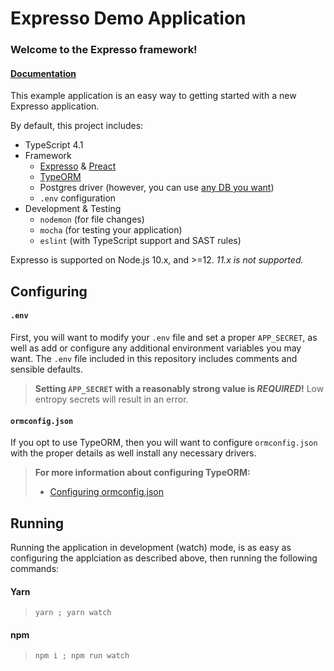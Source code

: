 # Expresso Demo Application

### Welcome to the Expresso framework!

#### [Documentation](https://expresso.evan.guru/)

This example application is an easy way to getting started with a new Expresso application.

By default, this project includes:
  * TypeScript 4.1
  * Framework
    * [Expresso](https://gitlab.com/Evan_Darwin/expresso) & [Preact](https://preactjs.com/)
    * [TypeORM](https://typeorm.io/)
    * Postgres driver (however, you can use [any DB you want](https://github.com/typeorm/typeorm/blob/master/docs/connection-options.md))
    * `.env` configuration
  * Development & Testing
    * `nodemon` (for file changes)
    * `mocha` (for testing your application)
    * `eslint` (with TypeScript support and SAST rules)

Expresso is supported on Node.js 10.x, and >=12. _11.x is not supported._

## Configuring

#### `.env`
First, you will want to modify your `.env` file and set a proper `APP_SECRET`, as well
as add or configure any additional environment variables you may want. The `.env` file included in this repository includes comments and sensible defaults.

> **Setting `APP_SECRET` with a reasonably strong value is _REQUIRED_!**
> Low entropy secrets will result in an error.

#### `ormconfig.json`
If you opt to use TypeORM, then you will want to configure `ormconfig.json` with the proper details
as well install any necessary drivers.

> **For more information about configuring TypeORM:**
> * [Configuring ormconfig.json](https://github.com/typeorm/typeorm/blob/master/docs/using-ormconfig.md)

## Running
Running the application in development (watch) mode, is as easy as configuring the applciation as described
above, then running the following commands:

#### Yarn
> `yarn ; yarn watch`

#### npm
> `npm i ; npm run watch`
